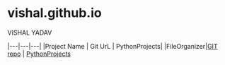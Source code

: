 # vishal.github.io

VISHAL YADAV 

|---|---|---|
|Project Name  |  Git UrL  | PythonProjects|
|FileOrganizer|[GIT repo](https://github.com/yadavvishal36/PythonProjects)  |  [PythonProjects](https://github.com/yadavvishal36/PythonProjects)

